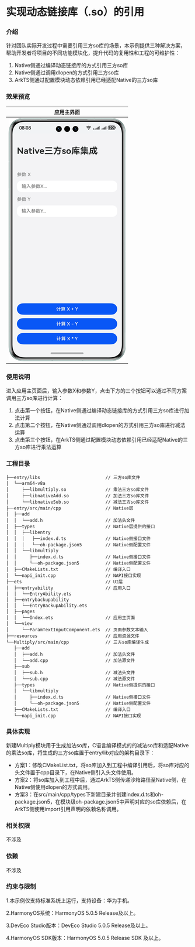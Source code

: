 # 实现动态链接库（.so）的引用

### 介绍

针对团队实际开发过程中需要引用三方so库的场景，本示例提供三种解决方案，帮助开发者将项目的不同功能模块化，提升代码的复用性和工程的可维护性：

1. Native侧通过编译动态链接库的方式引用三方so库
2. Native侧通过调用dlopen的方式引用三方so库
3. ArkTS侧通过配置模块动态依赖引用已经适配Native的三方so库

### 效果预览

| 应用主界面                                                        |
|--------------------------------------------------------------| 
| ![NativeSoIntegration_main.png](screenshots/device/main.png) |

### 使用说明

进入应用主页面后，输入参数X和参数Y，点击下方的三个按钮可以通过不同方案调用三方so库进行计算：

1. 点击第一个按钮，在Native侧通过编译动态链接库的方式引用三方so库进行加法计算
2. 点击第二个按钮，在Native侧通过调用dlopen的方式引用三方so库进行减法运算
3. 点击第三个按钮，在ArkTS侧通过配置模块动态依赖引用已经适配Native的三方so库进行乘法运算

### 工程目录

```
├──entry/libs                         // 三方so库文件
│  └──arm64-v8a                             
│     ├──libmultiply.so               // 乘法三方so库文件
│     ├──libnativeAdd.so              // 加法三方so库文件
│     └──libnativeSub.so              // 减法三方so库文件
├──entry/src/main/cpp                 // Native层
│  ├──add                             
│  │  └──add.h                        // 加法头文件
│  ├──types                           // Native层提供的接口
│  │  ├──libentry     
│  │  │   ├──index.d.ts               // Native侧接口文件  
│  │  │   └──oh-package.json5         // Native侧配置文件               
│  │  └──libmultiply      
│  │     ├──index.d.ts                // Native侧接口文件
│  │     └──oh-package.json5          // Native侧配置文件                        
│  ├──CMakeLists.txt                  // 编译入口
│  └──napi_init.cpp                   // NAPI接口实现
├──ets                                // UI层
│  ├──entryability                    // 应用入口
│  │  └──EntryAbility.ets            
│  ├──entrybackupability            
│  │  └──EntryBackupAbility.ets                  
│  ├──pages                           
│  │  └──Index.ets                    // 应用主页面
│  └──view            
│     └──ParamTextInputComponent.ets  // 页面参数文本输入
├──resources                          // 应用资源文件
└──Multiply/src/main/cpp              // 三方so库编译生成
   ├──add                             
   │  ├──add.h                        // 加法头文件
   │  └──add.cpp                      // 加法源文件
   ├──sub                             
   │  ├──sub.h                        // 减法头文件
   │  └──sub.cpp                      // 减法源文件
   ├──types                           // Native侧提供的接口                     
   │  └──libmultiply                  
   │     ├──index.d.ts                // Native侧接口文件 
   │     └──oh-package.json5          // Native侧配置文件                         
   ├──CMakeLists.txt                  // 编译入口
   └──napi_init.cpp                   // NAPI接口实现
```

### 具体实现

新建Multiply模块用于生成加法so库，C语言编译模式的的减法so库和适配Native的乘法so库，将生成的三方so库置于entry/lib对应的架构目录下：

* 方案1：修改CMakeList.txt，将so库加入到工程中编译引用后，将so库对应的头文件置于cpp目录下，在Native侧引入头文件使用。
* 方案2：将so库加入到工程中后，通过ArkTS侧传递沙箱路径至Native侧，在Native侧使用dlopen的方式调用。
* 方案3：在src/main/cpp/types下新建目录并创建index.d.ts和oh-package.json5，在模块级oh-package.json5中声明对应的so库依赖后，在ArkTS侧使用import引用声明的依赖名称调用。

### 相关权限

不涉及

### 依赖

不涉及

### 约束与限制

1.本示例仅支持标准系统上运行，支持设备：华为手机。

2.HarmonyOS系统：HarmonyOS 5.0.5 Release及以上。

3.DevEco Studio版本：DevEco Studio 5.0.5 Release及以上。

4.HarmonyOS SDK版本：HarmonyOS 5.0.5 Release SDK 及以上。  
